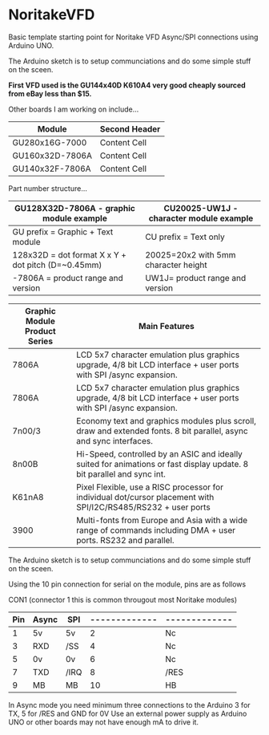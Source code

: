 # NoritakeVFD
Basic template starting point for Noritake VFD Async/SPI connections using Arduino UNO.

The Arduino sketch is to setup communciations and do some simple stuff on the sceen.

**First VFD used is the GU144x40D K610A4 very good cheaply sourced from eBay less than $15.**


Other boards I am working on include...

| Module | Second Header |
| ------------- | ------------- |
| GU280x16G-7000  | Content Cell  |
| GU160x32D-7806A| Content Cell  |
| GU140x32F-7806A | Content Cell  |


Part number structure...

| GU128X32D-7806A - graphic module example | CU20025-UW1J - character module example  |
| ----------------------------- | ------------------------------------------------------------------------------ |
|   GU prefix = Graphic + Text module                        |               CU prefix = Text only|
|  128x32D = dot format X x Y + dot pitch (D=~0.45mm)         |             20025=20x2 with 5mm character height|
| -7806A = product range and version                         |              UW1J= product range and version|


  | Graphic Module Product Series | Main Features |
  | ----------------------------- | ------------------------------------------------------------------------------ |
  | 7806A | LCD 5x7 character emulation plus graphics upgrade, 4/8 bit LCD interface + user ports with SPI /async expansion. |
  |7806A     |LCD 5x7 character emulation plus graphics upgrade, 4/8 bit LCD interface + user ports with SPI /async expansion.|
  |7n00/3  |  Economy text and graphics modules plus scroll, draw and extended fonts. 8 bit parallel, async and sync interfaces.
  |8n00B   |  Hi-Speed, controlled by an ASIC and ideally suited for animations or fast display update. 8 bit parallel and sync int.
  |K61nA8 |  Pixel Flexible, use a RISC processor for individual dot/cursor placement with SPI/I2C/RS485/RS232 + user ports|
  |3900  |     Multi-fonts from Europe and Asia with a wide range of commands including DMA + user ports. RS232 and parallel.|


The Arduino sketch is to setup communciations and do some simple stuff on the sceen.

Using the 10 pin connection for serial on the module, pins are as follows

CON1 (connector 1 this is common througout most Noritake modules) 

| Pin| Async |SPI| ------------- | ------------- |
| ------------- | ------------- | ------------- | ------------- | ------------- |
| 1 | 5v | 5v| 2 | Nc | SCK|
| 3 | RXD | /SS| 4 | Nc | SIN|
| 5 | 0v | 0v| 6 | Nc | SOUT|
| 7 | TXD | /IRQ| 8 | /RES | /RES|
| 9 | MB | MB| 10 | HB | n/a|

      
 

In Async mode you need minimum three connections to the Arduino 3 for TX, 5 for /RES and GND for 0V
Use an external power supply as Arduino UNO or other boards may not have enough mA to drive it.

